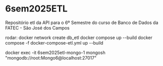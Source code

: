 # 6sem2025ETL
Repositório etl da API para o 6º Semestre do curso de Banco de Dados da FATEC - São José dos Campos

rodar:
    docker network create db_etl
    docker compose up --build
    docker compose -f docker-compose-etl.yml up --build

docker exec -it 6sem2025etl-mongo-1 mongosh "mongodb://root:Mongo6@localhost:27017"

